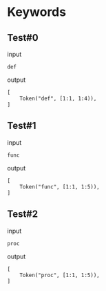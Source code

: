 # Keywords

## Test#0

input

```husky
def
```

output

```husky
[
    Token("def", [1:1, 1:4)),
]
```

## Test#1

input

```husky
func
```

output

```husky
[
    Token("func", [1:1, 1:5)),
]
```

## Test#2

input

```husky
proc
```

output

```husky
[
    Token("proc", [1:1, 1:5)),
]
```
